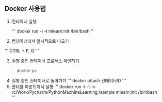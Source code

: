 ## Docker 사용법

1. 컨테이너 실행

    '''
    docker run -i -t mlearn:init /bin/bash
    '''
    
2. 컨테이너에서 일시적으로 나오기

'''
CTRL + P, Q
'''

3. 실행 중인 컨테이너 프로세스 확인하기
> docker ps

4. 실행 중인 컨테이너로 돌아가기
'''
docker attach 컨테이너ID
'''
5. 폴더를 마운트해서 실행
'''
docker run -i -t -v /c/Work/Pycharm/PythonMachineLearning:/sample mlearn:init /bin/bash
'''
